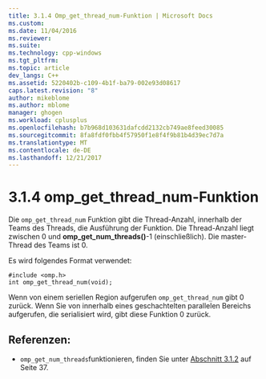 ```yaml
---
title: 3.1.4 Omp_get_thread_num-Funktion | Microsoft Docs
ms.custom: 
ms.date: 11/04/2016
ms.reviewer: 
ms.suite: 
ms.technology: cpp-windows
ms.tgt_pltfrm: 
ms.topic: article
dev_langs: C++
ms.assetid: 5220402b-c109-4b1f-ba79-002e93d08617
caps.latest.revision: "8"
author: mikeblome
ms.author: mblome
manager: ghogen
ms.workload: cplusplus
ms.openlocfilehash: b7b968d103631dafcdd2132cb749ae8feed30085
ms.sourcegitcommit: 8fa8fdf0fbb4f57950f1e8f4f9b81b4d39ec7d7a
ms.translationtype: MT
ms.contentlocale: de-DE
ms.lasthandoff: 12/21/2017
---
```

# <a name="314-ompgetthreadnum-function"></a>3.1.4 omp_get_thread_num-Funktion
Die `omp_get_thread_num` Funktion gibt die Thread-Anzahl, innerhalb der Teams des Threads, die Ausführung der Funktion. Die Thread-Anzahl liegt zwischen 0 und **omp_get_num_threads()**-1 (einschließlich). Die master-Thread des Teams ist 0.  
  
 Es wird folgendes Format verwendet:  
  
```  
#include <omp.h>  
int omp_get_thread_num(void);  
```  
  
 Wenn von einem seriellen Region aufgerufen `omp_get_thread_num` gibt 0 zurück. Wenn Sie von innerhalb eines geschachtelten parallelen Bereichs aufgerufen, die serialisiert wird, gibt diese Funktion 0 zurück.  
  
## <a name="cross-references"></a>Referenzen:  
  
-   `omp_get_num_threads`funktionieren, finden Sie unter [Abschnitt 3.1.2](../../parallel/openmp/3-1-2-omp-get-num-threads-function.md) auf Seite 37.